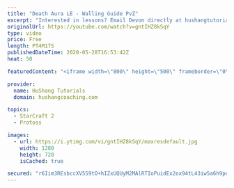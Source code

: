 ```yaml
---
title: "Death Aura LE - Walling Guide PvZ"
excerpt: "Interested in lessons? Email Devon directly at hushangtutorials@outlook.com ------------------------------------------------------------------------------------------------------- Want to support HuShang Tutorials directly? Patreon is a website where you can contribute a monthly donation that will help"
originalUrl: https://youtube.com/watch?v=gntIHZ8kSqY
type: video
price: Free
length: PT4M17S
publishedDateTime: 2020-05-28T16:53:42Z
heat: 50

featuredContent: "<iframe width=\"800\" height=\"500\" frameborder=\"0\" src=\"https://www.youtube.com/embed/gntIHZ8kSqY\" allow=\"accelerometer; autoplay; encrypted-media; gyroscope; picture-in-picture\" allowfullscreen></iframe>"

provider:
  name: HuShang Tutorials
  domain: hushangcoaching.com

topics:
  - StarCraft 2
  - Protoss

images:
  - url: https://i.ytimg.com/vi/gntIHZ8kSqY/maxresdefault.jpg
    width: 1280
    height: 720
    isCached: true

secured: "r6Iim3REsbccXV5S9tO+hIZxUQUyM2MAlRTIoPuidEx2ox94tL43iw5a6h9peVPaqwgcRCK6oSI+ZaKIw5l/RRe0R5c7QBVKOG9ErF2BvTqUgiOB+YRg/oe2PXFUybpqmK4ScDzIN/mhWm5U6d49vQNcRkXpkACarD66AuxGolfygrs8kHVM0eDE6JjRCiZYB0trtasKYAX2l9JGC5FQgvvTPX7xlTMd63vGyGGeA8mYm0d0kfHG208cQ2qvB2r6iDszyEDnRH/0N0qWDYyWelf463R+ErAO/yfuAyi4rJ6PgNqCee+ztffrE8P/aL9tvTsyALj9rZx9Ec+zAaui+H3iyuJuNuUtYuNf+gLcmxlPB/hBmQPA5413oFnVV77oDZCcZbCCaj9RHCtNU5LYWAUfa7o1Fuem+zmrbdk4HWU=;B92Ik/mdazNElXUzqRYoyg=="
---
```


